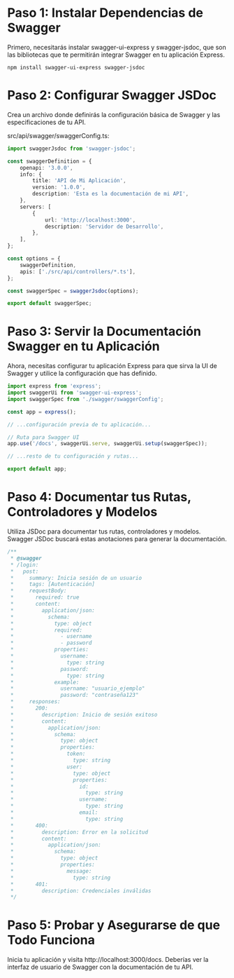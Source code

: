 # Paso 1: Instalar Dependencias de Swagger

Primero, necesitarás instalar swagger-ui-express y swagger-jsdoc, que son las bibliotecas que te permitirán integrar Swagger en tu aplicación Express.

```shell
npm install swagger-ui-express swagger-jsdoc
```

# Paso 2: Configurar Swagger JSDoc
Crea un archivo donde definirás la configuración básica de Swagger y las especificaciones de tu API.

src/api/swagger/swaggerConfig.ts:

```ts
import swaggerJsdoc from 'swagger-jsdoc';

const swaggerDefinition = {
    openapi: '3.0.0',
    info: {
        title: 'API de Mi Aplicación',
        version: '1.0.0',
        description: 'Esta es la documentación de mi API',
    },
    servers: [
        {
            url: 'http://localhost:3000',
            description: 'Servidor de Desarrollo',
        },
    ],
};

const options = {
    swaggerDefinition,
    apis: ['./src/api/controllers/*.ts'],
};

const swaggerSpec = swaggerJsdoc(options);

export default swaggerSpec;

```

# Paso 3: Servir la Documentación Swagger en tu Aplicación
Ahora, necesitas configurar tu aplicación Express para que sirva la UI de Swagger y utilice la configuración que has definido.

```ts 
import express from 'express';
import swaggerUi from 'swagger-ui-express';
import swaggerSpec from './swagger/swaggerConfig';

const app = express();

// ...configuración previa de tu aplicación...

// Ruta para Swagger UI
app.use('/docs', swaggerUi.serve, swaggerUi.setup(swaggerSpec));

// ...resto de tu configuración y rutas...

export default app;

```

# Paso 4: Documentar tus Rutas, Controladores y Modelos
Utiliza JSDoc para documentar tus rutas, controladores y modelos. Swagger JSDoc buscará estas anotaciones para generar la documentación.


```ts 
/**
 * @swagger
 * /login:
 *   post:
 *     summary: Inicia sesión de un usuario
 *     tags: [Autenticación]
 *     requestBody:
 *       required: true
 *       content:
 *         application/json:
 *           schema:
 *             type: object
 *             required:
 *               - username
 *               - password
 *             properties:
 *               username:
 *                 type: string
 *               password:
 *                 type: string
 *             example:
 *               username: "usuario_ejemplo"
 *               password: "contraseña123"
 *     responses:
 *       200:
 *         description: Inicio de sesión exitoso
 *         content:
 *           application/json:
 *             schema:
 *               type: object
 *               properties:
 *                 token:
 *                   type: string
 *                 user:
 *                   type: object
 *                   properties:
 *                     id:
 *                       type: string
 *                     username:
 *                       type: string
 *                     email:
 *                       type: string
 *       400:
 *         description: Error en la solicitud
 *         content:
 *           application/json:
 *             schema:
 *               type: object
 *               properties:
 *                 message:
 *                   type: string
 *       401:
 *         description: Credenciales inválidas
 */
```

# Paso 5: Probar y Asegurarse de que Todo Funciona
Inicia tu aplicación y visita http://localhost:3000/docs. Deberías ver la interfaz de usuario de Swagger con la documentación de tu API.
